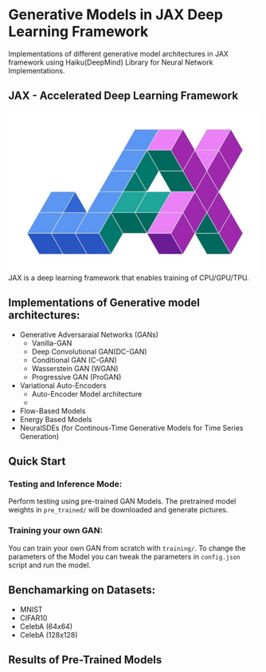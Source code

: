 # Generative Models in JAX Deep Learning Framework
Implementations of different generative model architectures in JAX framework using Haiku(DeepMind) Library for Neural Network Implementations.

## JAX - Accelerated Deep Learning Framework

![JAX Logo](assets/imgs/logo_jax.jpeg)  
JAX is a deep learning framework that enables training of CPU/GPU/TPU. 

## Implementations of Generative model architectures:
* Generative Adversaraial Networks (GANs) 
    * Vanilla-GAN
    * Deep Convolutional GAN(DC-GAN)
    * Conditional GAN (C-GAN)
    * Wasserstein GAN (WGAN)
    * Progressive GAN (ProGAN)
* Variational Auto-Encoders
    * Auto-Encoder Model architecture
    * 
* Flow-Based Models
* Energy Based Models
* NeuralSDEs (for Continous-Time Generative Models for Time Series Generation)

## Quick Start

### Testing and Inference Mode:
Perform testing using pre-trained GAN Models. The pretrained model weights in `pre_trained/` will be downloaded and generate pictures. 

### Training your own GAN:
You can train your own GAN from scratch with `training/`. To change the parameters of the Model you can tweak the parameters in `config.json` script and run the model.

## Benchamarking on Datasets:
* MNIST
* CIFAR10
* CelebA (64x64)
* CelebA (128x128)

## Results of Pre-Trained Models
